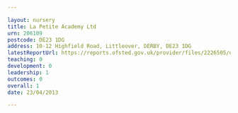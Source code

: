 ```yaml
---

layout: nursery
title: La Petite Academy Ltd
urn: 206109
postcode: DE23 1DG
address: 10-12 Highfield Road, Littleover, DERBY, DE23 1DG
latestReportUrl: https://reports.ofsted.gov.uk/provider/files/2226505/urn/206109.pdf
teaching: 0
development: 0
leadership: 1
outcomes: 0
overall: 1
date: 23/04/2013

---
```

